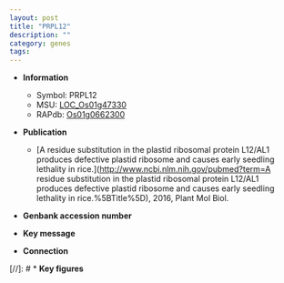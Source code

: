 ```yaml
---
layout: post
title: "PRPL12"
description: ""
category: genes
tags: 
---
```


* **Information**  
    + Symbol: PRPL12  
    + MSU: [LOC_Os01g47330](http://rice.plantbiology.msu.edu/cgi-bin/ORF_infopage.cgi?orf=LOC_Os01g47330)  
    + RAPdb: [Os01g0662300](http://rapdb.dna.affrc.go.jp/viewer/gbrowse_details/irgsp1?name=Os01g0662300)  

* **Publication**  
    + [A residue substitution in the plastid ribosomal protein L12/AL1 produces defective plastid ribosome and causes early seedling lethality in rice.](http://www.ncbi.nlm.nih.gov/pubmed?term=A residue substitution in the plastid ribosomal protein L12/AL1 produces defective plastid ribosome and causes early seedling lethality in rice.%5BTitle%5D), 2016, Plant Mol Biol.

* **Genbank accession number**  

* **Key message**  

* **Connection**  

[//]: # * **Key figures**  


